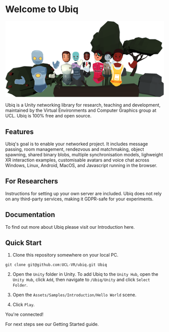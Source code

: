 # Welcome to Ubiq

![Picture of Avatars Waving](Documentation/docs/images/0f1c2fc3-2615-4f15-93c4-7533af6697eb.png)

Ubiq is a Unity networking library for research, teaching and development, maintained by the Virtual Environments and Computer Graphics group at UCL.
Ubiq is 100% free and open source.

## Features

Ubiq's goal is to enable your networked project. It includes message passing, room management, rendezvous and matchmaking, object spawning, shared binary blobs, multiple synchronisation models, lighweight XR interaction examples, customisable avatars and voice chat across Windows, Linux, Android, MacOS, and Javascript running in the browser.

## For Researchers

Instructions for setting up your own server are included. Ubiq does not rely on any third-party services, making it GDPR-safe for your experiments.

## Documentation

To find out more about Ubiq please visit our Introduction here.

## Quick Start

1. Clone this repository somewhere on your local PC.

```
git clone git@github.com:UCL-VR/ubiq.git Ubiq
```

2. Open the `Unity` folder in Unity. To add Ubiq to the `Unity Hub`, open the `Unity Hub`, click `Add`, then navigate to `/Ubiq/Unity` and click `Select Folder`.

3. Open the `Assets/Samples/Introduction/Hello World` scene.

4. Click `Play`.

You're connected!

For next steps see our Getting Started guide.



